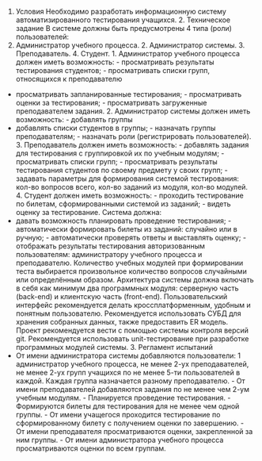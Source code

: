 1. Условия
Необходимо разработать информационную систему автоматизированного тестирования
учащихся. 2. Техническое задание
В системе должны быть предусмотрены 4 типа (роли) пользователей:
1. Администратор учебного процесса. 2. Администратор системы. 3. Преподаватель. 4. Студент. 1. Администратор учебного процесса должен иметь возможность: - просматривать результаты тестирования студентов; - просматривать списки групп, относящихся к преподавателю
- просматривать запланированные тестирования; - просматривать оценки за тестирования; - просматривать загруженные преподавателем задания. 2. Администратор системы должен иметь возможность: - добавлять группы
- добавлять списки студентов в группы; - назначать группы преподавателям; - назначать роли (регистрировать пользователей). 3. Преподаватель должен иметь возможность: - добавлять задания для тестирования с группировкой их по учебным модулям; - просматривать списки групп; - просматривать результаты тестирования студентов по своему предмету у своих групп; - задавать параметры для формирования системой тестирования: кол-во вопросов всего, кол-во заданий из модуля, кол-во модулей. 4. Студент должен иметь возможность: - проходить тестирование по билетам, сформированными системой из заданий; - видеть оценку за тестирование. Система должна:
- давать возможность планировать проведение тестирования; - автоматически формировать билеты из заданий: случайно или в ручную; - автоматически проверять ответы и выставлять оценку; - отображать результаты тестирования авторизованным пользователям: администратору
учебного процесса и преподавателю. Количество учебных модулей при формировании теста выбирается произвольное
количество вопросов случайными или определённым образом. Архитектура системы должна включать в себя как минимум два программных модуля:
серверную часть (back-end) и клиентскую часть (front-end). Пользовательский интерфейс рекомендуется делать кроссплатформенным, удобным и
понятным пользователю. Рекомендуется использовать СУБД для хранения собранных данных, также предоставить
ER модель. Проект рекомендуется вести с помощью системы контроля версий git. Рекомендуется использовать unit-тестирование при разработке программных модулей
системы. 3. Регламент испытаний
- От имени администратора системы добавляются пользователи: 1 администратор
учебного процесса, не менее 2-ух преподавателей, не менее 2-ух групп учащихся по не менее
5-ти пользователей в каждой. Каждая группа назначается разному преподавателю. - От имени преподавателей добавляются задания по не менее чем 2-ум учебным модулям. - Планируется проведение тестирования. - Формируются билеты для тестирования для не менее чем одной группы. - От имени учащегося проходится тестирование по сформированному билету с
получением оценки по завершению. - От имени преподавателя просматриваются оценки, закрепленной за ним группы. - От имени администратора учебного процесса просматриваются оценки по всем группам.
